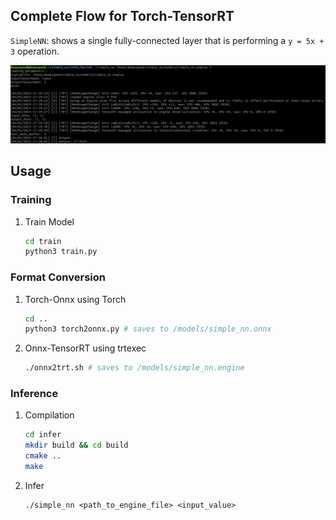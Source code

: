 ## Complete Flow for Torch-TensorRT
`SimpleNN`: shows a single fully-connected layer that is performing a `y = 5x + 3` operation.

<img src="./demo.png" />

## Usage
### Training 
1. Train Model
    ```sh
    cd train
    python3 train.py
    ```

### Format Conversion
1. Torch-Onnx using Torch
    ```sh
    cd ..
    python3 torch2onnx.py # saves to /models/simple_nn.onnx
    ```
2. Onnx-TensorRT using trtexec
    ```sh
    ./onnx2trt.sh # saves to /models/simple_nn.engine
    ```

### Inference
1. Compilation
    ```sh
    cd infer
    mkdir build && cd build
    cmake ..
    make
    ```
2. Infer
    ```
    ./simple_nn <path_to_engine_file> <input_value>
    ```